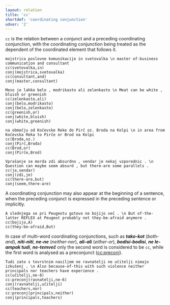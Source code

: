 ```yaml
---
layout: relation
title: 'cc'
shortdef: 'coordinating conjunction'
udver: '2'
---
```


`cc` is the relation between a conjunct and a preceding coordinating conjunction, with the coordinating conjunction being treated as the dependent of the coordinated element that follows it. 

~~~ sdparse
mojstrica poslovne komunikacije in svetovalka \n master of-business communication and consultant
cc(svetovalka,in)
conj(mojstrica,svetovalka)
cc(consultant,and)
conj(master,consultant)
~~~
~~~ sdparse
Meso je lahko belo , modrikasto ali zelenkasto \n Meat can be white , bluish or greenish
cc(zelenkasto,ali)
conj(belo,modrikasto)
conj(belo,zelenkasto)
cc(greenish,or)
conj(white,bluish)
conj(white,greenish)
~~~
~~~ sdparse
na območju od Kočevske Reke do Pirč oz. Broda na Kolpi \n in area from Kočevska Reka to Pirče or Brod na Kolpi
cc(Broda,oz.)
conj(Pirč,Broda)
cc(Brod,or)
conj(Pirče,Brod)
~~~
~~~ sdparse
Vprašanje se morda zdi absurdno , vendar je nekaj vzporednic . \n Question can maybe seem absurd , but there-are some parallels .
cc(je,vendar)
conj(zdi,je)
cc(there-are,but)
conj(seem,there-are)
~~~

A coordinating conjunction may also appear at the beginning of a sentence, when the preceding conjunct is expressed in the preceding sentence or implicitly.

~~~ sdparse
A slednjega se pri Peugeotu gotovo ne bojijo več . \n But of-the-latter REFLEX at Peugeot probably not they-be-afraid anymore . 
cc(bojijo,A)
cc(they-be-afraid,But)
~~~

In case of multi-word coordinating conjunctions, such as **_tako-kot_** (_both-and_), **_niti-niti_**, **_ne-ne_** (_neither-nor_), **_ali-ali_** (_either-or_), **_bodisi-bodisi_**, **_ne le-ampak tudi_**, **_ne-temveč_** only the second word is considered to be `cc`, while the first word is analysed as a preconjunct ([cc:preconj]()).

~~~ sdparse
Tudi zato s tovrstnim nasiljem ne ravnatelji ne učitelji nimajo izkušenj . \n Also because-of-this with such violence neither principals nor teachers have experience .
cc(učitelji,ne-8)
cc:preconj(ravnatelji,ne-6)
conj(ravnatelji,učitelji)
cc(teachers,nor)
cc:preconj(principals,neither)
conj(principals,teachers)
~~~
<!-- Interlanguage links updated Ne 5. května 2024, 18:20:50 CEST -->

